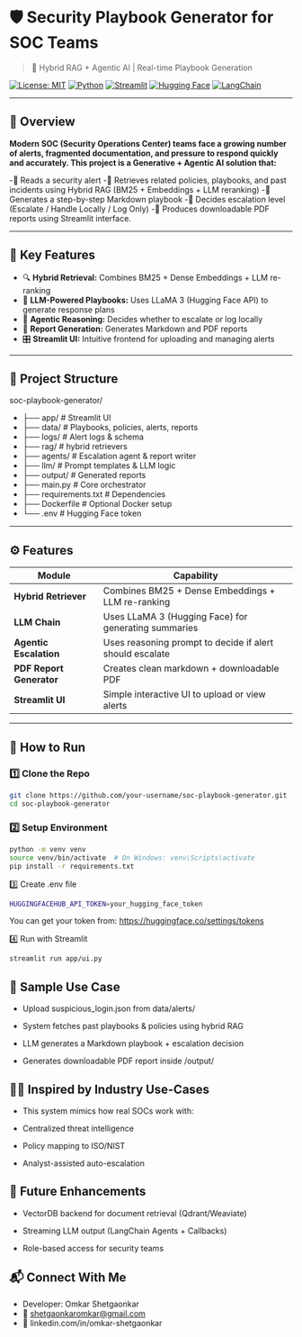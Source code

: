 # 🛡️ Security Playbook Generator for SOC Teams  
> 🚨 Hybrid RAG + Agentic AI | Real-time Playbook Generation

[![License: MIT](https://img.shields.io/badge/License-MIT-yellow.svg)](https://opensource.org/licenses/MIT)
[![Python](https://img.shields.io/badge/Python-3.10+-blue.svg)](https://www.python.org/)
[![Streamlit](https://img.shields.io/badge/Frontend-Streamlit-orange)](https://streamlit.io/)
[![Hugging Face](https://img.shields.io/badge/LLM-LLaMA3-green)](https://huggingface.co/meta-llama)
[![LangChain](https://img.shields.io/badge/LangChain-Enabled-purple)](https://www.langchain.com/)

---

## 📌 Overview

**Modern SOC (Security Operations Center) teams face a growing number of alerts, fragmented documentation, and pressure to respond quickly and accurately. This project is a Generative + Agentic AI solution that:**

-🔹 Reads a security alert
-🔹 Retrieves related policies, playbooks, and past incidents using Hybrid RAG (BM25 + Embeddings + LLM reranking)
-🔹 Generates a step-by-step Markdown playbook
-🔹 Decides escalation level (Escalate / Handle Locally / Log Only)
-🔹 Produces downloadable PDF reports using Streamlit interface.

---

## 🧠 Key Features

- 🔍 **Hybrid Retrieval:** Combines BM25 + Dense Embeddings + LLM re-ranking
- 🦙 **LLM-Powered Playbooks:** Uses LLaMA 3 (Hugging Face API) to generate response plans
- 🧠 **Agentic Reasoning:** Decides whether to escalate or log locally
- 📝 **Report Generation:** Generates Markdown and PDF reports
- 🎛️ **Streamlit UI:** Intuitive frontend for uploading and managing alerts

---

## 📂 Project Structure

soc-playbook-generator/
- ├── app/ # Streamlit UI
- ├── data/ # Playbooks, policies, alerts, reports
- ├── logs/ # Alert logs & schema
- ├── rag/ # hybrid retrievers
- ├── agents/ # Escalation agent & report writer
- ├── llm/ # Prompt templates & LLM logic
- ├── output/ # Generated reports
- ├── main.py # Core orchestrator
- ├── requirements.txt # Dependencies
- ├── Dockerfile # Optional Docker setup
- └── .env # Hugging Face token



---

## ⚙️ Features

| Module | Capability |
|--------|------------|
| **Hybrid Retriever** | Combines BM25 + Dense Embeddings + LLM re-ranking |
| **LLM Chain**        | Uses LLaMA 3 (Hugging Face) for generating summaries |
| **Agentic Escalation** | Uses reasoning prompt to decide if alert should escalate |
| **PDF Report Generator** | Creates clean markdown + downloadable PDF |
| **Streamlit UI**     | Simple interactive UI to upload or view alerts |

---

## 🚀 How to Run

### 1️⃣ Clone the Repo
```bash
git clone https://github.com/your-username/soc-playbook-generator.git
cd soc-playbook-generator
```

### 2️⃣ Setup Environment
```bash
python -m venv venv
source venv/bin/activate  # On Windows: venv\Scripts\activate
pip install -r requirements.txt
```

3️⃣ Create .env file
```bash
HUGGINGFACEHUB_API_TOKEN=your_hugging_face_token
```
You can get your token from: https://huggingface.co/settings/tokens

4️⃣ Run with Streamlit
```bash
streamlit run app/ui.py
```
## 🧠 Sample Use Case
- Upload suspicious_login.json from data/alerts/

- System fetches past playbooks & policies using hybrid RAG

- LLM generates a Markdown playbook + escalation decision

- Generates downloadable PDF report inside /output/



## 👨‍🏫 Inspired by Industry Use-Cases
- This system mimics how real SOCs work with:

- Centralized threat intelligence

- Policy mapping to ISO/NIST

- Analyst-assisted auto-escalation

## 🧠 Future Enhancements
- VectorDB backend for document retrieval (Qdrant/Weaviate)

- Streaming LLM output (LangChain Agents + Callbacks)

- Role-based access for security teams

## 📬 Connect With Me
- Developer: Omkar Shetgaonkar
- 📧 shetgaonkaromkar@gmail.com
- 🔗 linkedin.com/in/omkar-shetgaonkar

